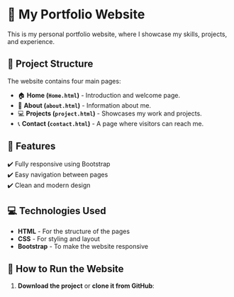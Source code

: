 # 🌟 My Portfolio Website

This is my personal portfolio website, where I showcase my skills, projects, and experience.

## 📌 Project Structure
The website contains four main pages:
- 🏠 **Home (`Home.html`)** - Introduction and welcome page.
- 👤 **About (`about.html`)** - Information about me.
- 💻 **Projects (`project.html`)** - Showcases my work and projects.
- 📞 **Contact (`contact.html`)** - A page where visitors can reach me.

## 🎯 Features
✔️ Fully responsive using Bootstrap  
✔️ Easy navigation between pages  
✔️ Clean and modern design  

## 💻 Technologies Used
- **HTML** - For the structure of the pages
- **CSS** - For styling and layout
- **Bootstrap** - To make the website responsive

## 🚀 How to Run the Website
1. **Download the project** or **clone it from GitHub**:
   ```sh
